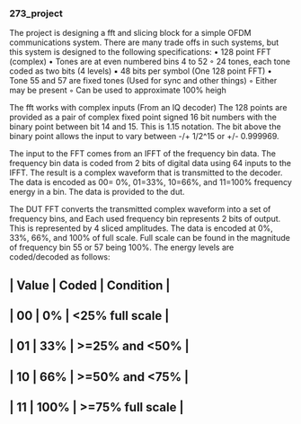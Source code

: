 ### 273_project
The project is designing a fft and slicing block for a simple OFDM communications system.
There are many trade offs in such systems, but this system is designed to the following specifications:
• 128 point FFT (complex)
• Tones are at even numbered bins 4 to 52
  ◦ 24 tones, each tone coded as two bits (4 levels)
    ▪ 48 bits per symbol (One 128 point FFT)
• Tone 55 and 57 are fixed tones (Used for sync and other things)
  ◦ Either may be present
  ◦ Can be used to approximate 100% heigh

The fft works with complex inputs (From an IQ decoder) The 128 points are provided as a pair of
complex fixed point signed 16 bit numbers with the binary point between bit 14 and 15. This is 1.15
notation. The bit above the binary point allows the input to vary between -/+ 1/2^15 or +/- 0.999969.

The input to the FFT comes from an IFFT of the frequency bin data. The frequency bin data is coded
from 2 bits of digital data using 64 inputs to the IFFT. The result is a complex waveform that is
transmitted to the decoder. The data is encoded as 00= 0%, 01=33%, 10=66%, and 11=100%
frequency energy in a bin. The data is provided to the dut.

The DUT FFT converts the transmitted complex waveform into a set of frequency bins, and
Each used frequency bin represents 2 bits of output. This is represented by 4 sliced amplitudes. The
data is encoded at 0%, 33%, 66%, and 100% of full scale. Full scale can be found in the magnitude of
frequency bin 55 or 57 being 100%. The energy levels are coded/decoded as follows:

|  Value  |  Coded  |        Condition     | 
------------------------------------------
|    00   |   0%    | <25% full scale      |    
--------------------------------------------
|    01   |   33%   | >=25% and <50%       |
--------------------------------------------
|    10   |   66%   |  >=50% and <75%      |
--------------------------------------------
|    11   |   100%  |  >=75% full scale    |
--------------------------------------------
